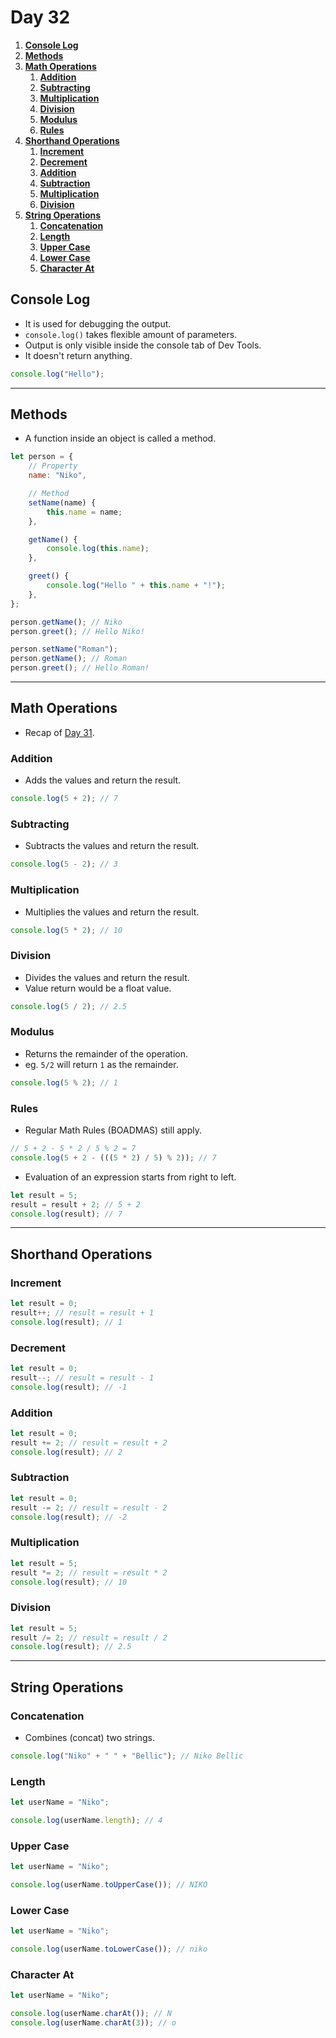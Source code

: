 # **Day 32** <!-- omit in toc -->

1. [**Console Log**](#console-log)
2. [**Methods**](#methods)
3. [**Math Operations**](#math-operations)
   1. [**Addition**](#addition)
   2. [**Subtracting**](#subtracting)
   3. [**Multiplication**](#multiplication)
   4. [**Division**](#division)
   5. [**Modulus**](#modulus)
   6. [**Rules**](#rules)
4. [**Shorthand Operations**](#shorthand-operations)
   1. [**Increment**](#increment)
   2. [**Decrement**](#decrement)
   3. [**Addition**](#addition-1)
   4. [**Subtraction**](#subtraction)
   5. [**Multiplication**](#multiplication-1)
   6. [**Division**](#division-1)
5. [**String Operations**](#string-operations)
   1. [**Concatenation**](#concatenation)
   2. [**Length**](#length)
   3. [**Upper Case**](#upper-case)
   4. [**Lower Case**](#lower-case)
   5. [**Character At**](#character-at)

## **Console Log**

-   It is used for debugging the output.
-   `console.log()` takes flexible amount of parameters.
-   Output is only visible inside the console tab of Dev Tools.
-   It doesn't return anything.

```javascript
console.log("Hello");
```

---

## **Methods**

-   A function inside an object is called a method.

```javascript
let person = {
    // Property
    name: "Niko",

    // Method
    setName(name) {
        this.name = name;
    },

    getName() {
        console.log(this.name);
    },

    greet() {
        console.log("Hello " + this.name + "!");
    },
};

person.getName(); // Niko
person.greet(); // Hello Niko!

person.setName("Roman");
person.getName(); // Roman
person.greet(); // Hello Roman!
```

---

## **Math Operations**

-   Recap of [Day 31](../Day%2031/).

### **Addition**

-   Adds the values and return the result.

```javascript
console.log(5 + 2); // 7
```

### **Subtracting**

-   Subtracts the values and return the result.

```javascript
console.log(5 - 2); // 3
```

### **Multiplication**

-   Multiplies the values and return the result.

```javascript
console.log(5 * 2); // 10
```

### **Division**

-   Divides the values and return the result.
-   Value return would be a float value.

```javascript
console.log(5 / 2); // 2.5
```

### **Modulus**

-   Returns the remainder of the operation.
-   eg. `5/2` will return `1` as the remainder.

```javascript
console.log(5 % 2); // 1
```

### **Rules**

-   Regular Math Rules (BOADMAS) still apply.

```javascript
// 5 + 2 - 5 * 2 / 5 % 2 = 7
console.log(5 + 2 - (((5 * 2) / 5) % 2)); // 7
```

-   Evaluation of an expression starts from right to left.

```javascript
let result = 5;
result = result + 2; // 5 + 2
console.log(result); // 7
```

---

## **Shorthand Operations**

### **Increment**

```javascript
let result = 0;
result++; // result = result + 1
console.log(result); // 1
```

### **Decrement**

```javascript
let result = 0;
result--; // result = result - 1
console.log(result); // -1
```

### **Addition**

```javascript
let result = 0;
result += 2; // result = result + 2
console.log(result); // 2
```

### **Subtraction**

```javascript
let result = 0;
result -= 2; // result = result - 2
console.log(result); // -2
```

### **Multiplication**

```javascript
let result = 5;
result *= 2; // result = result * 2
console.log(result); // 10
```

### **Division**

```javascript
let result = 5;
result /= 2; // result = result / 2
console.log(result); // 2.5
```

---

## **String Operations**

### **Concatenation**

-   Combines (concat) two strings.

```javascript
console.log("Niko" + " " + "Bellic"); // Niko Bellic
```

### **Length**

```javascript
let userName = "Niko";

console.log(userName.length); // 4
```

### **Upper Case**

```javascript
let userName = "Niko";

console.log(userName.toUpperCase()); // NIKO
```

### **Lower Case**

```javascript
let userName = "Niko";

console.log(userName.toLowerCase()); // niko
```

### **Character At**

```javascript
let userName = "Niko";

console.log(userName.charAt()); // N
console.log(userName.charAt(3)); // o
```
